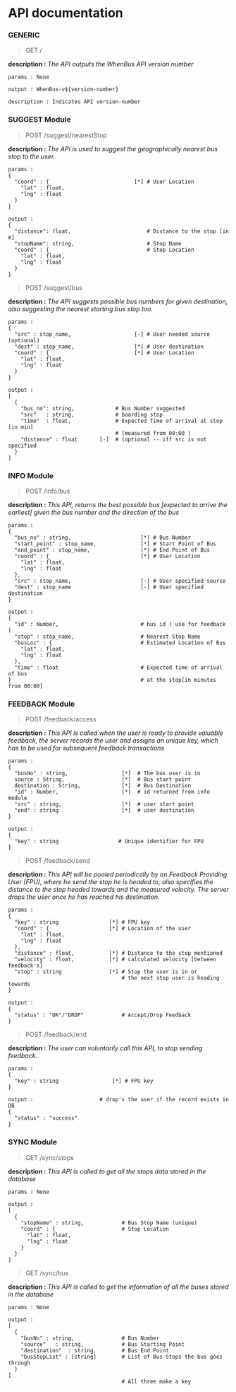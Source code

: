 # API documentation

### GENERIC

> GET /

**description :** *The API outputs the WhenBus API version number*

```
params : None

output : WhenBus-v${version-number}

description : Indicates API version-number
```

### SUGGEST Module

> POST /suggest/nearestStop

**description :** *The API is used to suggest the geographically nearest
bus stop to the user.*

```
params :
{
  "coord" : {                           [*] # User Location
    "lat" : float,                      
    "lng" : float                       
  }
}

output :
{
  "distance": float,                        # Distance to the stop [in m]
  "stopName": string,                       # Stop Name
  "coord" : {                               # Stop Location
    "lat" : float,
    "lng" : float
  }
}

```

> POST /suggest/bus

**description :** *The API suggests possible bus numbers for given destination,
also suggesting the nearest starting bus stop too.*

```
params :
{
  "src" : stop_name,                    [-] # User needed source (optional)
  "dest" : stop_name,                   [*] # User destination
  "coord" : {                           [*] # User Location
    "lat" : float,
    "lng" : float
  }
}

output :
[
  {
    "bus_no": string,             # Bus Number suggested
    "src"   : string,             # boarding stop
    "time"  : float,              # Expected Time of arrival at stop [in min]
                                  # (measured from 00:00 )
    "distance" : float       [-]  # (optional -- iff src is not specified
  }                                             
]

```

### INFO Module

> POST /info/bus

**description :** *This API, returns the best possible bus [expected to arrive
the earliest] given the bus number and the direction of the bus*

```
params :
{
  "bus_no" : string,                      [*] # Bus Number
  "start_point" : stop_name,              [*] # Start Point of Bus
  "end_point" : stop_name,                [*] # End Point of Bus
  "coord" : {                             [*] # User Location
    "lat" : float,
    "lng" : float
  },
  "src" : stop_name,                      [-] # User specified source
  "dest" : stop_name                      [-] # User specified destination
}

output :
{
  "id" : Number,                          # bus id ( use for feedback )
  "stop" : stop_name,                     # Nearest Stop Name   
  "busLoc" : {                            # Estimated Location of Bus
    "lat" : float,  
    "lng" : float
  },
  "time" : float                          # Expected time of arrival of bus
}                                         # at the stop[in minutes from 00:00]

```

### FEEDBACK Module

> POST /feedback/access

**description :** *This API is called when the user is ready to provide
valuable feedback, the server records the user and assigns an unique key, which
has to be used for subsequent feedback transactions*

```
params :
{
  "busNo" : string,                 [*]  # The bus user is in
  source : String,                  [*]  # Bus start point
  destination : String,             [*]  # Bus Destination
  "id" : Number,                    [*]  # id returned from info module
  "src" : string,                   [*]  # user start point
  "end" : string                    [*]  # user destination
}

output :
{
  "key" : string                   # Unique identifier for FPU
}
```

> POST /feedback/send

**description :** *This API will be pooled periodically by an Feedback Providing
User (FPU), where he send the stop he is headed to, also specifies the distance
to the stop headed towards and the measured velocity. The server drops the
user once he has reached his destination.*

```
params :
{
  "key" : string                [*] # FPU key
  "coord" : {                   [*] # Location of the user
    "lat" : float,
    "lng" : float
  },
  "distance" : float,           [*] # Distance to the stop mentioned
  "velocity" : float,           [*] # calculated velocity [between feedback's]
  "stop" : string               [*] # Stop the user is in or
                                    # the next stop user is heading towards
}

output :
{
  "status" : "OK"/"DROP"            # Accept/Drop Feedback
}
```
> POST /feedback/end

**description :** *The user can voluntarily call this API, to stop sending
feedback.*

```
params :
{
  "key" : string                 [*] # FPU key
}

output :                     # drop's the user if the record exists in DB
{
  "status" : "success"
}
```
### SYNC Module

> GET /sync/stops

**description :** *This API is called to get all the stops data stored in
the database*

```
params : None

output :
[
  {
    "stopName" : string,            # Bus Stop Name (unique)
    "coord" : {                     # Stop Location
      "lat" : float,
      "lng" : float
    }
  }
]

```

> GET /sync/bus

**description :** *This API is called to get the information of all the buses
stored in the database*

```
params : None

output :
[
  {
    "busNo" : string,               # Bus Number
    "source"   : string,            # Bus Starting Point
    "destination"  : string,        # Bus End Point
    "busStopList" : [string]        # List of Bus Stops the bus goes through
  }
]
                                    # All three make a key
```
